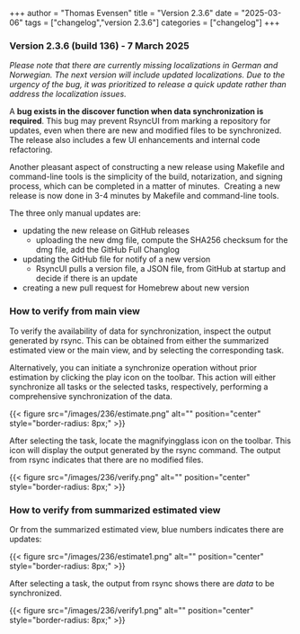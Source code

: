 +++
author = "Thomas Evensen"
title = "Version 2.3.6"
date = "2025-03-06"
tags = ["changelog","version 2.3.6"]
categories = ["changelog"]
+++

### Version 2.3.6 (build 136) - 7 March 2025

*Please note that there are currently missing localizations in German and Norwegian. The next version will include updated localizations. Due to the urgency of the bug, it was prioritized to release a quick update rather than address the localization issues.*

A **bug exists in the discover function when data synchronization is required**. This bug may prevent RsyncUI from marking a repository for updates, even when there are new and modified files to be synchronized. The release also includes a few UI enhancements and internal code refactoring. 

Another pleasant aspect of constructing a new release using Makefile and command-line tools is the simplicity of the build, notarization, and signing process, which can be completed in a matter of minutes.  Creating a new release is now done in 3-4 minutes by Makefile and  command-line tools. 

The three only manual updates are:

- updating the new release on GitHub releases
    - uploading the new dmg file, compute the SHA256 checksum for the dmg file,  add the GitHub Full Changlog
- updating the GitHub file for notify of a new version
    - RsyncUI pulls a version file, a JSON file, from GitHub at startup and decide if there is an update
-  creating a new pull request for Homebrew about new version

### How to verify from main view

To verify the availability of data for synchronization, inspect the output generated by rsync. This can be obtained from either the summarized estimated view or the main view, and by selecting the corresponding task.

Alternatively, you can initiate a synchronize operation without prior estimation by clicking the play icon on the toolbar. This action will either synchronize all tasks or the selected tasks, respectively, performing a comprehensive synchronization of the data.

{{< figure src="/images/236/estimate.png" alt="" position="center" style="border-radius: 8px;" >}}

After selecting the task, locate the magnifyingglass icon on the toolbar. This icon will display the output generated by the rsync command. The output from rsync indicates that there are no modified files. 

{{< figure src="/images/236/verify.png" alt="" position="center" style="border-radius: 8px;" >}}

### How to verify from summarized estimated view

Or from the summarized estimated view, blue numbers indicates there are updates:

{{< figure src="/images/236/estimate1.png" alt="" position="center" style="border-radius: 8px;" >}}

After selecting a task, the output from rsync shows there are *data* to be synchronized. 

{{< figure src="/images/236/verify1.png" alt="" position="center" style="border-radius: 8px;" >}}
